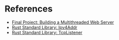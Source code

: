 # References

- [Final Project: Building a Multithreaded Web Server](https://doc.rust-lang.org/book/ch20-00-final-project-a-web-server.html)
- [Rust Standard Library: Ipv4Addr](https://doc.rust-lang.org/std/net/struct.Ipv4Addr.html)
- [Rust Standard Library: TcpListener](https://doc.rust-lang.org/std/net/struct.TcpListener.html)